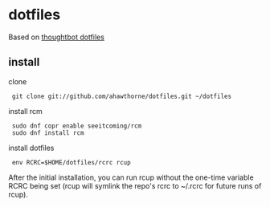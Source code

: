 dotfiles
========

Based on [thoughtbot dotfiles](https://github.com/thoughtbot/dotfiles)

install
-------
clone

     git clone git://github.com/ahawthorne/dotfiles.git ~/dotfiles

install rcm

     sudo dnf copr enable seeitcoming/rcm
     sudo dnf install rcm

install dotfiles

     env RCRC=$HOME/dotfiles/rcrc rcup

After the initial installation, you can run rcup without the one-time variable RCRC being set (rcup will symlink the repo's rcrc to ~/.rcrc for future runs of rcup).

